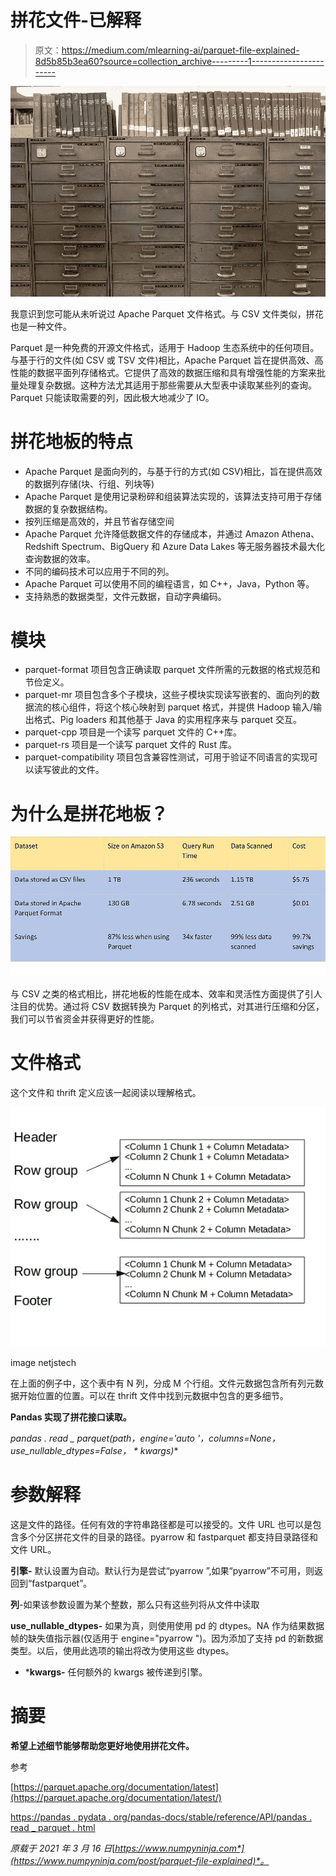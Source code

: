 # 拼花文件-已解释

> 原文：<https://medium.com/mlearning-ai/parquet-file-explained-8d5b85b3ea60?source=collection_archive---------1----------------------->

![](img/715fc7863c22fd66218fedf0f013d9ce.png)

我意识到您可能从未听说过 Apache Parquet 文件格式。与 CSV 文件类似，拼花也是一种文件。

Parquet 是一种免费的开源文件格式，适用于 Hadoop 生态系统中的任何项目。与基于行的文件(如 CSV 或 TSV 文件)相比，Apache Parquet 旨在提供高效、高性能的数据平面列存储格式。它提供了高效的数据压缩和具有增强性能的方案来批量处理复杂数据。这种方法尤其适用于那些需要从大型表中读取某些列的查询。Parquet 只能读取需要的列，因此极大地减少了 IO。

# **拼花地板的特点**

*   Apache Parquet 是面向列的，与基于行的方式(如 CSV)相比，旨在提供高效的数据列存储(块、行组、列块等)
*   Apache Parquet 是使用记录粉碎和组装算法实现的，该算法支持可用于存储数据的复杂数据结构。
*   按列压缩是高效的，并且节省存储空间
*   Apache Parquet 允许降低数据文件的存储成本，并通过 Amazon Athena、Redshift Spectrum、BigQuery 和 Azure Data Lakes 等无服务器技术最大化查询数据的效率。
*   不同的编码技术可以应用于不同的列。
*   Apache Parquet 可以使用不同的编程语言，如 C++，Java，Python 等。
*   支持熟悉的数据类型，文件元数据，自动字典编码。

# 模块

*   parquet-format 项目包含正确读取 parquet 文件所需的元数据的格式规范和节俭定义。
*   parquet-mr 项目包含多个子模块，这些子模块实现读写嵌套的、面向列的数据流的核心组件，将这个核心映射到 parquet 格式，并提供 Hadoop 输入/输出格式、Pig loaders 和其他基于 Java 的实用程序来与 parquet 交互。
*   parquet-cpp 项目是一个读写 parquet 文件的 C++库。
*   parquet-rs 项目是一个读写 parquet 文件的 Rust 库。
*   parquet-compatibility 项目包含兼容性测试，可用于验证不同语言的实现可以读写彼此的文件。

# **为什么是拼花地板？**

![](img/0e222b9b857fe078a8d27b0b4a35021f.png)

与 CSV 之类的格式相比，拼花地板的性能在成本、效率和灵活性方面提供了引人注目的优势。通过将 CSV 数据转换为 Parquet 的列格式，对其进行压缩和分区，我们可以节省资金并获得更好的性能。

# **文件格式**

这个文件和 thrift 定义应该一起阅读以理解格式。

![](img/c23d84ad78890cda0ec4c0f3c2358e8e.png)

image netjstech

在上面的例子中，这个表中有 N 列，分成 M 个行组。文件元数据包含所有列元数据开始位置的位置。可以在 thrift 文件中找到元数据中包含的更多细节。

**Pandas 实现了拼花接口读取。**

**pandas . read _ parquet(path，engine='auto '，columns=None，use_nullable_dtypes=False，* * kwargs)**

# **参数解释**

这是文件的路径。任何有效的字符串路径都是可以接受的。文件 URL 也可以是包含多个分区拼花文件的目录的路径。pyarrow 和 fastparquet 都支持目录路径和文件 URL。

**引擎-** 默认设置为自动。默认行为是尝试“pyarrow ”,如果“pyarrow”不可用，则返回到“fastparquet”。

**列**-如果该参数设置为某个整数，那么只有这些列将从文件中读取

**use_nullable_dtypes-** 如果为真，则使用使用 pd 的 dtypes。NA 作为结果数据帧的缺失值指示器(仅适用于 engine="pyarrow ")。因为添加了支持 pd 的新数据类型。以后，使用此选项的输出将改为使用这些 dtypes。

*   ***kwargs-** 任何额外的 kwargs 被传递到引擎。

# 摘要

**希望上述细节能够帮助您更好地使用拼花文件。**

参考

[https://parquet.apache.org/documentation/latest](https://parquet.apache.org/documentation/latest/)

[https://pandas . pydata . org/pandas-docs/stable/reference/API/pandas . read _ parquet . html](https://pandas.pydata.org/pandas-docs/stable/reference/api/pandas.read_parquet.html)

*原载于 2021 年 3 月 16 日*[*https://www.numpyninja.com*](https://www.numpyninja.com/post/parquet-file-explained)*。*
